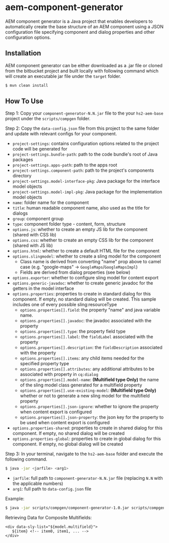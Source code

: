 # aem-component-generator

AEM component generator is a Java project that enables developers to automatically create the base structure of an
AEM component using a JSON configuration file specifying component and dialog properties and other configuration
options.

## Installation

AEM component generator can be either downloaded as a .jar file or cloned from the bitbucket project and built locally
with following command which will create an executable jar file under the `target` folder.

```sh
$ mvn clean install
```

## How To Use

Step 1: Copy your `component-generator-N.N.jar` file to the your `hs2-aem-base` project under the `scripts/compgen`
folder.

Step 2: Copy the `data-config.json` file from this project to the same folder and update with relevant configs for your component.

- `project-settings`: contains configuration options related to the project code will be generated for
- `project-settings.bundle-path`: path to the code bundle's root of Java packages
- `project-settings.apps-path`: path to the apps root
- `project-settings.component-path`: path to the project's components directory
- `project-settings.model-interface-pkg`: Java package for the interface model objects
- `project-settings.model-impl-pkg`: Java package for the implementation model objects
- `name`: folder name for the component
- `title`: human readable component name, also used as the title for dialogs
- `group`: component group
- `type`: component folder type - content, form, structure
- `options.js`: whether to create an empty JS lib for the component (shared with CSS lib)
- `options.css`: whether to create an empty CSS lib for the component (shared with JS lib)
- `options.html`: whether to create a default HTML file for the component
- `options.slingmodel`: whether to create a sling model for the component
    - Class name is derived from converting "name" prop above to camel case (e.g. "google-maps" -> `GoogleMaps`/`GoogleMapsImpl`)
    - Fields are derived from dialog properties (see below)
- `options.exporter`: whether to configure sling model for content export
- `options.generic-javadoc`: whether to create generic javadoc for the getters in the model interface
- `options.properties`: properties to create in standard dialog for this component. If empty, no standard dialog will be created. This sample includes one of every possible sling:resourceType
    - `options.properties[].field`: the property "name" and java variable name.
    - `options.properties[].javadoc`: the javadoc associated with the property
    - `options.properties[].type`: the property field type
    - `options.properties[].label`: the `fieldLabel` associated with the property
    - `options.properties[].description`: the `fieldDescription` associated with the property
    - `options.properties[].items`: any child items needed for the specified property type
    - `options.properties[].attributes`: any additional attributes to be associated with property in `cq:dialog`
    - `options.properties[].model-name`: **(Multifield type Only)** the name of the sling model class generated for a multifield property
    - `options.properties[].use-existing-model`: **(Multifield type Only)**  whether or not to generate a new sling model for the multifield property
    - `options.properties[].json-ignore`: whether to ignore the property when content export is configured
    - `options.properties[].json-property`: the json key for the property to be used when content export is configured
- `options.properties-shared`: properties to create in shared dialog for this component. If empty, no shared dialog will be created
- `options.properties-global`: properties to create in global dialog for this component. If empty, no global dialog will be created

Step 3: In your terminal, navigate to the `hs2-aem-base` folder and execute the following command.

```sh
$ java -jar <jarfile> <arg1>
```

- `jarfile`: full path to `component-generator-N.N.jar` file (replacing `N.N` with the applicable numbers)
- `arg1`: full path to `data-config.json` file

Example:
```sh
$ java -jar scripts/compgen/component-generator-1.0.jar scripts/compgen/data-config.json
```

Retrieving Data for Composite Multifields:
```
<div data-sly-list="${model.multifield}">
   ${item} <!-- item0, item1, ... -->
</div>
```